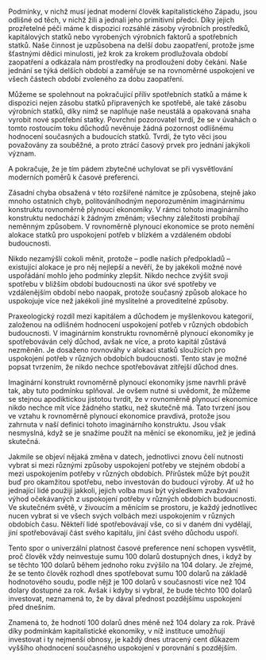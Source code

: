 Podmínky, v nichž musí jednat moderní člověk kapitalistického Západu, jsou odlišné od těch, v nichž žili a jednali jeho primitivní předci. Díky jejich prozřetelné péči máme k dispozici rozsáhlé zásoby výrobních prostředků, kapitálových statků nebo vyrobených výrobních faktorů a spotřebních statků. Naše činnost je uzpůsobena na delší dobu zaopatření, protože jsme šťastnými dědici minulosti, jež krok za krokem prodlužovala období zaopatření a odkázala nám prostředky na prodloužení doby čekání. Naše jednání se týká delších období a zaměřuje se na rovnoměrné uspokojení ve všech částech období zvoleného za dobu zaopatření.

Můžeme se spolehnout na pokračující příliv spotřebních statků a máme k dispozici nejen zásobu statků připravených ke spotřebě, ale také zásobu výrobních statků, díky nimž se naplňuje naše neustálá a opakovaná snaha vyrobit nové spotřební statky. Povrchní pozorovatel tvrdí, že se v úvahách o tomto rostoucím toku důchodů nevěnuje žádná pozornost odlišnému hodnocení současných a budoucích statků. Tvrdí, že tyto věci jsou považovány za souběžné, a proto ztrácí časový prvek pro jednání jakýkoli význam.

A pokračuje, že je tím pádem zbytečné uchylovat se při vysvětlování moderních poměrů k časové preferenci.

Zásadní chyba obsažená v této rozšířené námitce je způsobena, stejně jako mnoho ostatních chyb, politováníhodným neporozuměním imaginárnímu konstruktu rovnoměrně plynoucí ekonomiky. V rámci tohoto imaginárního konstruktu nedochází k žádným změnám; všechny záležitosti probíhají neměnným způsobem. V rovnoměrně plynoucí ekonomice se proto nemění alokace statků pro uspokojení potřeb v blízkém a vzdáleném období budoucnosti.

Nikdo nezamýšlí cokoli měnit, protože – podle našich předpokladů – existující alokace je pro něj nejlepší a nevěří, že by jakékoli možné nové uspořádání mohlo jeho podmínky zlepšit. Nikdo nechce zvýšit svoji spotřebu v bližším období budoucnosti na úkor své spotřeby ve vzdálenějším období nebo naopak, protože současný způsob alokace ho uspokojuje více než jakékoli jiné myslitelné a proveditelné způsoby.

Praxeologický rozdíl mezi kapitálem a důchodem je myšlenkovou kategorií, založenou na odlišném hodnocení uspokojení potřeb v různých obdobích budoucnosti. V imaginárním konstruktu rovnoměrně plynoucí ekonomiky je spotřebováván celý důchod, avšak ne více, a proto kapitál zůstává nezměněn. Je dosaženo rovnováhy v alokaci statků sloužících pro uspokojení potřeb v různých obdobích budoucnosti. Tento stav je možné popsat tvrzením, že nikdo nechce spotřebovávat zítřejší důchod dnes.

Imaginární konstrukt rovnoměrně plynoucí ekonomiky jsme navrhli právě tak, aby tuto podmínku splňoval. Je ovšem nutné si uvědomit, že můžeme se stejnou apodiktickou jistotou tvrdit, že v rovnoměrně plynoucí ekonomice nikdo nechce mít více žádného statku, než skutečně má. Tato tvrzení jsou ve vztahu k rovnoměrně plynoucí ekonomice pravdivá, protože jsou zahrnuta v naší definici tohoto imaginárního konstruktu. Jsou však nesmyslná, když se je snažíme použít na měnící se ekonomiku, jež je jediná skutečná.

Jakmile se objeví nějaká změna v datech, jednotlivci znovu čelí nutnosti vybrat si mezi různými způsoby uspokojení potřeby ve stejném období a mezi uspokojením potřeby v různých obdobích. Přírůstek může být použit buď pro okamžitou spotřebu, nebo investován do budoucí výroby. Ať už ho jednající lidé použijí jakkoli, jejich volba musí být výsledkem zvažování výhod očekávaných z uspokojení potřeby v různých obdobích budoucnosti. Ve skutečném světě, v živoucím a měnícím se prostoru, je každý jednotlivec nucen vybrat si ve všech svých volbách mezi uspokojením v různých obdobích času. Někteří lidé spotřebovávají vše, co si v daném dni vydělají, jiní spotřebovávají část svého kapitálu, jiní část svého důchodu uspoří.

Tento spor o univerzální platnost časové preference není schopen vysvětlit, proč člověk vždy neinvestuje sumu 100 dolarů dostupných dnes, i když by se těchto 100 dolarů během jednoho roku zvýšilo na 104 dolary. Je zřejmé, že se tento člověk rozhodl dnes spotřebovat sumu 100 dolarů na základě hodnotového soudu, podle nějž je 100 dolarů v současnosti více než 104 dolary dostupné za rok. Avšak i kdyby si vybral, že bude těchto 100 dolarů investovat, neznamená to, že by dával přednost pozdějšímu uspokojení před dnešním.

Znamená to, že hodnotí 100 dolarů dnes méně než 104 dolary za rok. Právě díky podmínkám kapitalistické ekonomiky, v níž instituce umožňují investovat i ty nejmenší obnosy, je každý dnes utracený cent důkazem vyššího ohodnocení současného uspokojení v porovnání s pozdějším.
